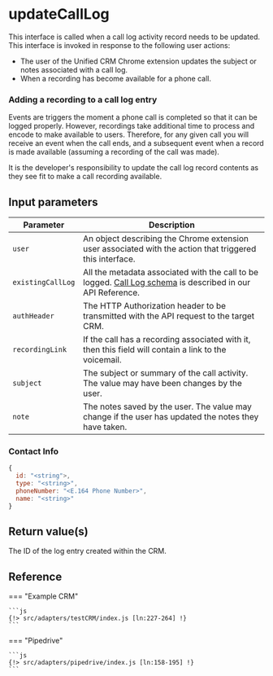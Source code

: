 # updateCallLog

This interface is called when a call log activity record needs to be updated. This interface is invoked in response to the following user actions:

* The user of the Unified CRM Chrome extension updates the subject or notes associated with a call log. 
* When a recording has become available for a phone call.

### Adding a recording to a call log entry

Events are triggers the moment a phone call is completed so that it can be logged properly. However, recordings take additional time to process and encode to make available to users. Therefore, for any given call you will receive an event when the call ends, and a subsequent event when a record is made available (assuming a recording of the call was made). 

It is the developer's responsibility to update the call log record contents as they see fit to make a call recording available. 

## Input parameters

| Parameter              | Description                                                                                              |
|------------------------|----------------------------------------------------------------------------------------------------------|
| `user`                 | An object describing the Chrome extension user associated with the action that triggered this interface. | 
| `existingCallLog`      | All the metadata associated with the call to be logged. [Call Log schema](https://developers.ringcentral.com/api-reference/Call-Log/readUserCallRecord) is described in our API Reference. |
| `authHeader`           | The HTTP Authorization header to be transmitted with the API request to the target CRM.                  | 
| `recordingLink`        | If the call has a recording associated with it, then this field will contain a link to the voicemail.    |
| `subject`              | The subject or summary of the call activity. The value may have been changes by the user.                |
| `note`                 | The notes saved by the user. The value may change if the user has updated the notes they have taken.     |

### Contact Info

```js
{ 
  id: "<string">,
  type: "<string>", 
  phoneNumber: "<E.164 Phone Number>",
  name: "<string>"
}
```

## Return value(s)

The ID of the log entry created within the CRM.

## Reference

=== "Example CRM"

    ```js
    {!> src/adapters/testCRM/index.js [ln:227-264] !}
	```
	
=== "Pipedrive"

	```js
    {!> src/adapters/pipedrive/index.js [ln:158-195] !}
	```


